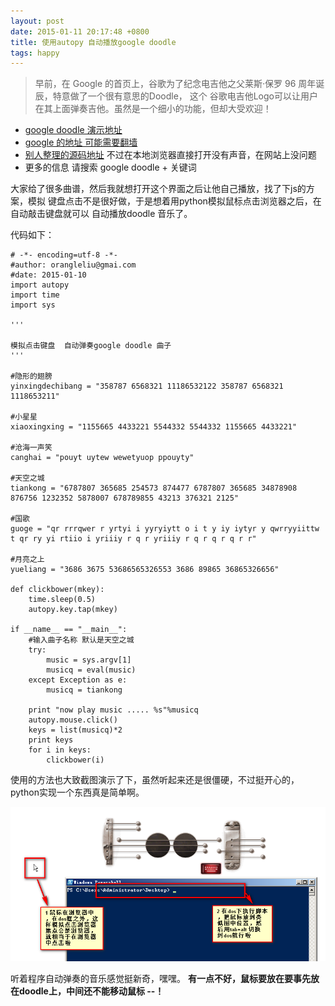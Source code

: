 ```yaml
---
layout: post
date: 2015-01-11 20:17:48 +0800
title: 使用autopy 自动播放google doodle
tags: happy
---
```


>早前，在 Google 的首页上，谷歌为了纪念电吉他之父莱斯·保罗 96 周年诞辰，特意做了一个很有意思的Doodle，
这个 谷歌电吉他Logo可以让用户在其上面弹奏吉他。虽然是一个细小的功能，但却大受欢迎！

- [google doodle 演示地址](http://www.iplaysoft.com/google-guitar-doodle.html)
- [google 的地址 可能需要翻墙](http://www.google.com/logos/2011/lespaul.html)
- [别人整理的源码地址](http://pan.baidu.com/s/1kTmSsrP)  不过在本地浏览器直接打开没有声音，在网站上没问题
- 更多的信息 请搜索 google doodle + 关键词

大家给了很多曲谱，然后我就想打开这个界面之后让他自己播放，找了下js的方案，模拟
键盘点击不是很好做，于是想着用python模拟鼠标点击浏览器之后，在自动敲击键盘就可以
自动播放doodle 音乐了。

代码如下：

    # -*- encoding=utf-8 -*-
    #author: orangleliu@gmai.com
    #date: 2015-01-10
    import autopy
    import time
    import sys

    '''

    模拟点击键盘  自动弹奏google doodle 曲子
    '''

    #隐形的翅膀
    yinxingdechibang = "358787 6568321 11186532122 358787 6568321 1118653211"

    #小星星
    xiaoxingxing = "1155665 4433221 5544332 5544332 1155665 4433221"

    #沧海一声笑
    canghai = "pouyt uytew wewetyuop ppouyty"

    #天空之城
    tiankong = "6787807 365685 254573 874477 6787807 365685 34878908 876756 1232352 5878007 678789855 43213 376321 2125"

    #国歌
    guoge = "qr rrrqwer r yrtyi i yyryiytt o i t y iy iytyr y qwrryyiittw t qr ry yi rtiio i yriiiy r q r yriiiy r q r q r q r r"

    #月亮之上
    yueliang = "3686 3675 53686565326553 3686 89865 36865326656"

    def clickbower(mkey):
        time.sleep(0.5)
        autopy.key.tap(mkey)

    if __name__ == "__main__":
        #输入曲子名称 默认是天空之城
        try:
            music = sys.argv[1]
            musicq = eval(music)
        except Exception as e:
            musicq = tiankong

        print "now play music ..... %s"%musicq
        autopy.mouse.click()
        keys = list(musicq)*2
        print keys
        for i in keys:
            clickbower(i)

使用的方法也大致截图演示了下，虽然听起来还是很僵硬，不过挺开心的，python实现一个东西真是简单啊。

![doodle](/images/google_musicpng.png "script useing")

听着程序自动弹奏的音乐感觉挺新奇，嘿嘿。
**有一点不好，鼠标要放在要事先放在doodle上，中间还不能移动鼠标 --！**




